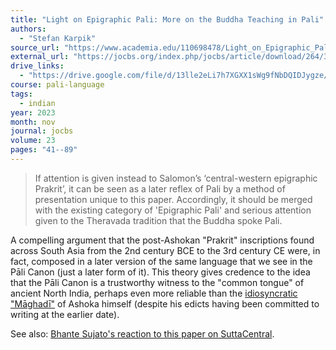 ```yaml
---
title: "Light on Epigraphic Pali: More on the Buddha Teaching in Pali"
authors:
  - "Stefan Karpik"
source_url: "https://www.academia.edu/110698478/Light_on_Epigraphic_Pali_More_on_the_Buddha_Teaching_in_Pali"
external_url: "https://jocbs.org/index.php/jocbs/article/download/264/357"
drive_links:
  - "https://drive.google.com/file/d/13lle2eLi7h7XGXX1sWg9fNbDQIDJygze/view?usp=drivesdk"
course: pali-language
tags:
  - indian
year: 2023
month: nov
journal: jocbs
volume: 23
pages: "41--89"
---
```


> If attention is given instead to Salomon’s ‘central-western epigraphic Prakrit’, it can be seen as a later reflex of Pali by a method of presentation unique to this paper. Accordingly, it should be merged with the existing category of 'Epigraphic Pali' and serious attention given to the Theravada tradition that the Buddha spoke Pali.

A compelling argument that the post-Ashokan "Prakrit" inscriptions found across South Asia from the 2nd century BCE to the 3rd century CE were, in fact, composed in a later version of the same language that we see in the Pāli Canon (just a later form of it).
This theory gives credence to the idea that the Pāli Canon is a trustworthy witness to the "common tongue" of ancient North India, perhaps even more reliable than the [idiosyncratic "Māghadī"](https://en.wikipedia.org/wiki/Ashokan_Prakrit?wprov=sfla1) of Ashoka himself (despite his edicts having been committed to writing at the earlier date).

See also: [Bhante Sujato's reaction to this paper on SuttaCentral](https://discourse.suttacentral.net/t/stefan-karpik-s-light-on-epigraphic-pali-more-on-the-buddha-teaching-in-pali-a-review/31713?u=khemarato.bhikkhu).
